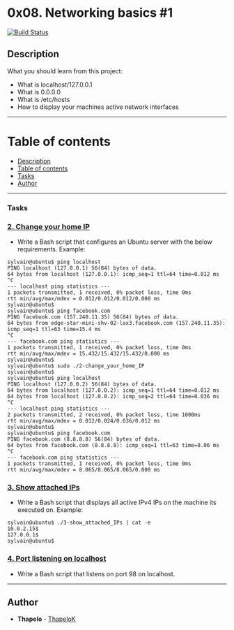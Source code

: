 # 0x08. Networking basics #1

[![Build Status](https://travis-ci.org/joemccann/dillinger.svg?branch=master)](https://github.com/ThapeloK/alx-system_engineering-devops/0x08-networking_basics_2)


## Description

What you should learn from this project:

* What is localhost/127.0.0.1
* What is 0.0.0.0
* What is /etc/hosts
* How to display your machines active network interfaces

******************************************************************************

Table of contents
=================

<!--ts-->
   * [Description](#description)
   * [Table of contents](#table-of-contents)
   * [Tasks](#tasks)
   * [Author](#author)
<!--te-->

******************************************************************************

### Tasks

### [2. Change your home IP](./2-change_your_home_IP)
* Write a Bash script that configures an Ubuntu server with the below requirements.
Example:

```
sylvain@ubuntu$ ping localhost
PING localhost (127.0.0.1) 56(84) bytes of data.
64 bytes from localhost (127.0.0.1): icmp_seq=1 ttl=64 time=0.012 ms
^C
--- localhost ping statistics ---
1 packets transmitted, 1 received, 0% packet loss, time 0ms
rtt min/avg/max/mdev = 0.012/0.012/0.012/0.000 ms
sylvain@ubuntu$
sylvain@ubuntu$ ping facebook.com
PING facebook.com (157.240.11.35) 56(84) bytes of data.
64 bytes from edge-star-mini-shv-02-lax3.facebook.com (157.240.11.35): icmp_seq=1 ttl=63 time=15.4 ms
^C
--- facebook.com ping statistics ---
1 packets transmitted, 1 received, 0% packet loss, time 0ms
rtt min/avg/max/mdev = 15.432/15.432/15.432/0.000 ms
sylvain@ubuntu$
sylvain@ubuntu$ sudo ./2-change_your_home_IP
sylvain@ubuntu$
sylvain@ubuntu$ ping localhost
PING localhost (127.0.0.2) 56(84) bytes of data.
64 bytes from localhost (127.0.0.2): icmp_seq=1 ttl=64 time=0.012 ms
64 bytes from localhost (127.0.0.2): icmp_seq=2 ttl=64 time=0.036 ms
^C
--- localhost ping statistics ---
2 packets transmitted, 2 received, 0% packet loss, time 1000ms
rtt min/avg/max/mdev = 0.012/0.024/0.036/0.012 ms
sylvain@ubuntu$
sylvain@ubuntu$ ping facebook.com
PING facebook.com (8.8.8.8) 56(84) bytes of data.
64 bytes from facebook.com (8.8.8.8): icmp_seq=1 ttl=63 time=8.06 ms
^C
--- facebook.com ping statistics ---
1 packets transmitted, 1 received, 0% packet loss, time 0ms
rtt min/avg/max/mdev = 8.065/8.065/8.065/0.000 ms
```


### [3. Show attached IPs](./3-show_attached_IPs)
* Write a Bash script that displays all active IPv4 IPs on the machine its executed on.
Example:
```
sylvain@ubuntu$ ./3-show_attached_IPs | cat -e
10.0.2.15$
127.0.0.1$
sylvain@ubuntu$
```

### [4. Port listening on localhost](./4-port_listening_on_localhost)
* Write a Bash script that listens on port 98 on localhost.

******************************************************************************

## Author
* **Thapelo** - [ThapeloK](https://github.com/ThapeloK/)

